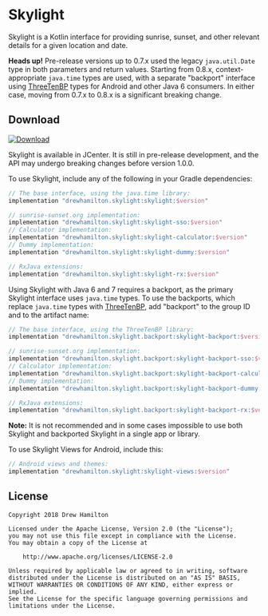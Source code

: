 # Skylight

Skylight is a Kotlin interface for providing sunrise, sunset, and other relevant details for a given location and date.

**Heads up!** Pre-release versions up to 0.7.x used the legacy `java.util.Date` type in both parameters and return
values. Starting from 0.8.x, context-appropriate `java.time` types are used, with a separate "backport" interface using
[ThreeTenBP](https://www.threeten.org/threetenbp/) types for Android and other Java 6 consumers. In either case, moving
from 0.7.x to 0.8.x is a significant breaking change.

## Download
[ ![Download](https://api.bintray.com/packages/drewhamilton/Skylight/Skylight/images/download.svg) ](https://bintray.com/drewhamilton/Skylight)

Skylight is available in JCenter. It is still in pre-release development, and the API may undergo breaking changes
before version 1.0.0.

To use Skylight, include any of the following in your Gradle dependencies:
```groovy
// The base interface, using the java.time library:
implementation "drewhamilton.skylight:skylight:$version"

// sunrise-sunset.org implementation:
implementation "drewhamilton.skylight:skylight-sso:$version"
// Calculator implementation:
implementation "drewhamilton.skylight:skylight-calculator:$version"
// Dummy implementation:
implementation "drewhamilton.skylight:skylight-dummy:$version"

// RxJava extensions:
implementation "drewhamilton.skylight:skylight-rx:$version"
```

Using Skylight with Java 6 and 7 requires a backport, as the primary Skylight interface uses `java.time` types. To use
the backports, which replace `java.time` types with [ThreeTenBP](https://www.threeten.org/threetenbp/), add "backport"
to the group ID and to the artifact name:
```groovy
// The base interface, using the ThreeTenBP library:
implementation "drewhamilton.skylight.backport:skylight-backport:$version"

// sunrise-sunset.org implementation:
implementation "drewhamilton.skylight.backport:skylight-backport-sso:$version"
// Calculator implementation:
implementation "drewhamilton.skylight.backport:skylight-backport-calculator:$version"
// Dummy implementation:
implementation "drewhamilton.skylight.backport:skylight-backport-dummy:$version"

// RxJava extensions:
implementation "drewhamilton.skylight.backport:skylight-backport-rx:$version"
```
**Note:** It is not recommended and in some cases impossible to use both Skylight and backported Skylight in a single
app or library.

To use Skylight Views for Android, include this:
```groovy
// Android views and themes:
implementation "drewhamilton.skylight:skylight-views:$version"
```

## License
```
Copyright 2018 Drew Hamilton

Licensed under the Apache License, Version 2.0 (the "License");
you may not use this file except in compliance with the License.
You may obtain a copy of the License at

    http://www.apache.org/licenses/LICENSE-2.0

Unless required by applicable law or agreed to in writing, software
distributed under the License is distributed on an "AS IS" BASIS,
WITHOUT WARRANTIES OR CONDITIONS OF ANY KIND, either express or implied.
See the License for the specific language governing permissions and
limitations under the License.
```
